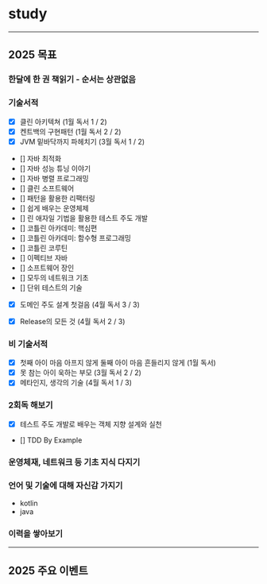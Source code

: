 # study

--- 

## 2025 목표

### 한달에 한 권 책읽기 - 순서는 상관없음

### 기술서적

- [x] 클린 아키텍쳐 (1월 독서 1 / 2)
- [x] 켄트백의 구현패턴 (1월 독서 2 / 2)
- [x] JVM 밑바닥까지 파헤치기 (3월 독서 1 / 2)
- [] 자바 최적화
- [] 자바 성능 튜닝 이야기
- [] 자바 병렬 프로그래밍
- [] 클린 소프트웨어
- [] 패턴을 활용한 리팩터링
- [] 쉽게 배우는 운영체제
- [] 린 애자일 기법을 활용한 테스트 주도 개발
- [] 코틀린 아카데미: 핵심편
- [] 코틀린 아카데미: 함수형 프로그래밍
- [] 코틀린 코루틴
- [] 이펙티브 자바
- [] 소프트웨어 장인
- [] 모두의 네트워크 기초
- [] 단위 테스트의 기술
- [x] 도메인 주도 설계 첫걸음 (4월 독서 3 / 3)
- [x] Release의 모든 것 (4월 독서 2 / 3)


### 비 기술서적

- [x] 첫째 아이 마음 아프지 않게 둘째 아이 마음 흔들리지 않게 (1월 독서)
- [x] 못 참는 아이 욱하는 부모 (3월 독서 2 / 2)
- [x] 메타인지, 생각의 기술 (4월 독서 1 / 3)

### 2회독 해보기
- [x] 테스트 주도 개발로 배우는 객체 지향 설계와 실천
- [] TDD By Example 


### 운영체재, 네트워크 등 기초 지식 다지기


### 언어 및 기술에 대해 자신감 가지기
- kotlin
- java

### 이력을 쌓아보기

---

## 2025 주요 이벤트 


